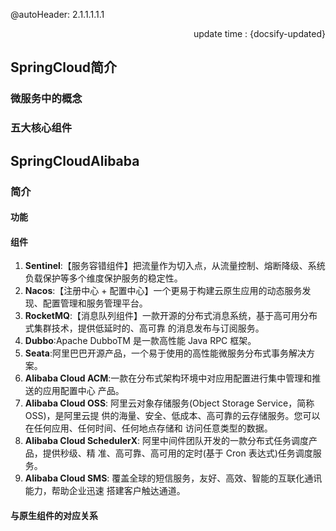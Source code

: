 @autoHeader: 2.1.1.1.1.1

<p align="right">update time : {docsify-updated}</p>

## SpringCloud简介

### 微服务中的概念



### 五大核心组件



## SpringCloudAlibaba

### 简介

#### 功能

#### 组件

1. **Sentinel**:【服务容错组件】把流量作为切入点，从流量控制、熔断降级、系统负载保护等多个维度保护服务的稳定性。
2.  **Nacos**:【注册中心 + 配置中心】一个更易于构建云原生应用的动态服务发现、配置管理和服务管理平台。
3.  **RocketMQ**:【消息队列组件】一款开源的分布式消息系统，基于高可用分布式集群技术，提供低延时的、高可靠 的消息发布与订阅服务。
4. **Dubbo**:Apache DubboTM 是一款高性能 Java RPC 框架。 
5. **Seata**:阿里巴巴开源产品，一个易于使用的高性能微服务分布式事务解决方案。
6.  **Alibaba Cloud ACM**:一款在分布式架构环境中对应用配置进行集中管理和推送的应用配置中心 产品。
7.  **Alibaba Cloud OSS**: 阿里云对象存储服务(Object Storage Service，简称 OSS)，是阿里云提 供的海量、安全、低成本、高可靠的云存储服务。您可以在任何应用、任何时间、任何地点存储和 访问任意类型的数据。
8.  **Alibaba Cloud SchedulerX**: 阿里中间件团队开发的一款分布式任务调度产品，提供秒级、精 准、高可靠、高可用的定时(基于 Cron 表达式)任务调度服务。
9.  **Alibaba Cloud SMS**: 覆盖全球的短信服务，友好、高效、智能的互联化通讯能力，帮助企业迅速 搭建客户触达通道。

#### 与原生组件的对应关系



